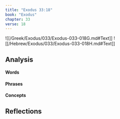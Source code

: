 ```yaml
---
title: "Exodus 33:18"
book: "Exodus"
chapter: 33
verse: 18
---
```

![[/Greek/Exodus/033/Exodus-033-018G.md#Text]]
![[/Hebrew/Exodus/033/Exodus-033-018H.md#Text]]

## Analysis

#### Words

#### Phrases

#### Concepts

## Reflections
